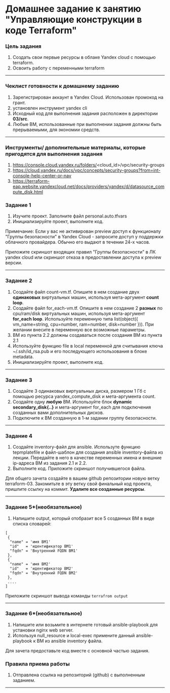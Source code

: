 # Домашнее задание к занятию "Управляющие конструкции в коде Terraform"

### Цель задания

1. Создать свои первые ресурсы в облаке Yandex cloud с помощью terraform.
2. Освоить работу с переменными terraform

------

### Чеклист готовности к домашнему заданию

1. Зарегистрирован аккаунт в Yandex Cloud. Использован промокод на грант.
2. установлен инструмент yandex cli
3. Исходный код для выполнения задания расположен в директории **03/src**.
4. Любые ВМ, использованные при выполнении задания должны быть прерываемыми, для экономии средств.

------

### Инструменты/ дополнительные материалы, которые пригодятся для выполнения задания

1. https://console.cloud.yandex.ru/folders/<cloud_id>/vpc/security-groups
2. https://cloud.yandex.ru/docs/vpc/concepts/security-groups?from=int-console-help-center-or-nav
3. https://terraform-eap.website.yandexcloud.net/docs/providers/yandex/d/datasource_compute_disk.html


### Задание 1

1. Изучите проект. Заполните файл personal.auto.tfvars
2. Инициализируйте проект, выполните код.

Примечание: Если у вас не активирован preview доступ к функционалу "Группы безопасности" в Yandex Cloud - запросите доступ у поддержки облачного провайдера. Обычно его выдают в течении 24-х часов. 

Приложите скриншот входящих правил "Группы безопасности" в ЛК yandex cloud  или скриншот отказа в предоставлении доступа к preview версии.

------

### Задание 2
1. Создайте файл count-vm.tf. Опишите в нем создание двух **одинаковых** виртуальных машин, используя мета-аргумент **count loop**.
2. Создайте файл for_each-vm.tf. Опишите в нем создание 2 **разных** по cpu/ram/disk виртуальных машин, используя мета-аргумент **for_each loop**. Используйте переменную типа list(object({ vm_name=string, cpu=number, ram=number, disk=number  })). При желании внесите в переменную все возможные параметры.
3. ВМ из пункта 2.2 должны создаваться после создания ВМ из пункта 2.1
4. Используйте функцию file в local переменной для считывания ключа ~/.ssh/id_rsa.pub и его последующего использования в блоке metadata.
5. Инициализируйте проект, выполните код.
------
### Задание 3
1. Создайте 3 одинаковых виртуальных диска, размером 1 Гб с помощью ресурса yandex_compute_disk и мета-аргумента count.
2. Создайте одну **любую** ВМ. Используйте блок **dynamic secondary_disk{..}** и мета-аргумент for_each для подключения созданных вами дополнительных дисков.
3. Подключите к ВМ созданную в 1-м задании группу безопасности.

------
### Задание 4
1. Создайте inventory-файл для ansible.
Используте функцию tepmplatefile и файл-шаблон для создания ansible inventory-файла из лекции.
Передайте в него в качестве переменных имена и внешние ip-адреса ВМ из задания 2.1 и 2.2.
2. Выполните код. Приложите скриншот получившегося файла.

Для общего зачета создайте в вашем github репозитории новую ветку terraform-03. Закомитьте в эту ветку свой финальный код проекта, пришлите ссылку на коммит. **Удалите все созданные ресурсы**.

------

### Задание 5*(необязательное)
1. Напишите output, который отобразит все 5 созданных ВМ в виде списка словарей:
``` 
[
 {
  "name" = 'имя ВМ1'
  "id"   = 'идентификатор ВМ1'
  "fqdn" = 'Внутренний FQDN ВМ1'
 },
 {
  "name" = 'имя ВМ2'
  "id"   = 'идентификатор ВМ2'
  "fqdn" = 'Внутренний FQDN ВМ2'
 },
 ....
]
```
Приложите скриншот вывода команды ```terrafrom output```

------

### Задание 6*(необязательное)

1. Напишите или возьмите в интернете готовый ansible-playbook для установки nginx web server.
2. Используя null_resource и local-exec примените данный ansible-playbook к ВМ из ansible inventory файла.

Для зачета предоставьте код вместе с основной частью задания.
### Правила приема работы

1. Отправлена ссылка на репозиторий (github) с выполненным заданием.

------

